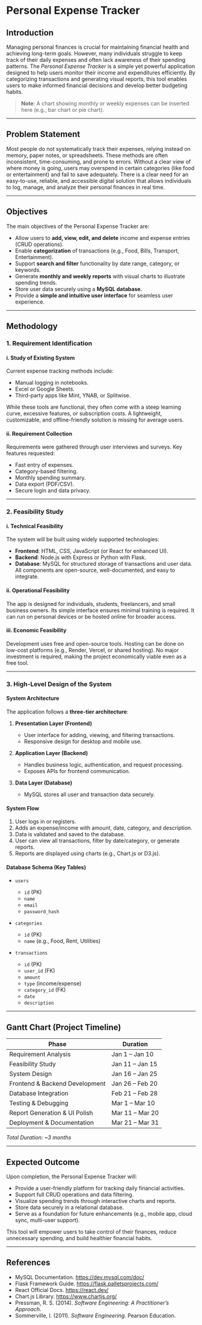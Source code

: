 # Personal Expense Tracker

## Introduction

Managing personal finances is crucial for maintaining financial health and achieving long-term goals. However, many individuals struggle to keep track of their daily expenses and often lack awareness of their spending patterns. The *Personal Expense Tracker* is a simple yet powerful application designed to help users monitor their income and expenditures efficiently. By categorizing transactions and generating visual reports, this tool enables users to make informed financial decisions and develop better budgeting habits.

> **Note**: A chart showing monthly or weekly expenses can be inserted here (e.g., bar chart or pie chart).

---

## Problem Statement

Most people do not systematically track their expenses, relying instead on memory, paper notes, or spreadsheets. These methods are often inconsistent, time-consuming, and prone to errors. Without a clear view of where money is going, users may overspend in certain categories (like food or entertainment) and fail to save adequately. There is a clear need for an easy-to-use, reliable, and accessible digital solution that allows individuals to log, manage, and analyze their personal finances in real time.

---

## Objectives

The main objectives of the Personal Expense Tracker are:

- Allow users to **add, view, edit, and delete** income and expense entries (CRUD operations).
- Enable **categorization** of transactions (e.g., Food, Bills, Transport, Entertainment).
- Support **search and filter** functionality by date range, category, or keywords.
- Generate **monthly and weekly reports** with visual charts to illustrate spending trends.
- Store user data securely using a **MySQL database**.
- Provide a **simple and intuitive user interface** for seamless user experience.

---

## Methodology

### 1. Requirement Identification

#### i. Study of Existing System
Current expense tracking methods include:
- Manual logging in notebooks.
- Excel or Google Sheets.
- Third-party apps like Mint, YNAB, or Splitwise.

While these tools are functional, they often come with a steep learning curve, excessive features, or subscription costs. A lightweight, customizable, and offline-friendly solution is missing for average users.

#### ii. Requirement Collection
Requirements were gathered through user interviews and surveys. Key features requested:
- Fast entry of expenses.
- Category-based filtering.
- Monthly spending summary.
- Data export (PDF/CSV).
- Secure login and data privacy.

---

### 2. Feasibility Study

#### i. Technical Feasibility
The system will be built using widely supported technologies:
- **Frontend**: HTML, CSS, JavaScript (or React for enhanced UI).
- **Backend**: Node.js with Express or Python with Flask.
- **Database**: MySQL for structured storage of transactions and user data.
All components are open-source, well-documented, and easy to integrate.

#### ii. Operational Feasibility
The app is designed for individuals, students, freelancers, and small business owners. Its simple interface ensures minimal training is required. It can run on personal devices or be hosted online for broader access.

#### iii. Economic Feasibility
Development uses free and open-source tools. Hosting can be done on low-cost platforms (e.g., Render, Vercel, or shared hosting). No major investment is required, making the project economically viable even as a free tool.

---

### 3. High-Level Design of the System

#### System Architecture
The application follows a **three-tier architecture**:

1. **Presentation Layer (Frontend)**  
   - User interface for adding, viewing, and filtering transactions.
   - Responsive design for desktop and mobile use.

2. **Application Layer (Backend)**  
   - Handles business logic, authentication, and request processing.
   - Exposes APIs for frontend communication.

3. **Data Layer (Database)**  
   - MySQL stores all user and transaction data securely.

#### System Flow
1. User logs in or registers.
2. Adds an expense/income with amount, date, category, and description.
3. Data is validated and saved to the database.
4. User can view all transactions, filter by date/category, or generate reports.
5. Reports are displayed using charts (e.g., Chart.js or D3.js).

#### Database Schema (Key Tables)

- `users`
  - `id` (PK)
  - `name`
  - `email`
  - `password_hash`

- `categories`
  - `id` (PK)
  - `name` (e.g., Food, Rent, Utilities)

- `transactions`
  - `id` (PK)
  - `user_id` (FK)
  - `amount`
  - `type` (income/expense)
  - `category_id` (FK)
  - `date`
  - `description`

---

## Gantt Chart (Project Timeline)

| Phase                          | Duration         |
|--------------------------------|------------------|
| Requirement Analysis           | Jan 1 – Jan 10   |
| Feasibility Study              | Jan 11 – Jan 15  |
| System Design                  | Jan 16 – Jan 25  |
| Frontend & Backend Development | Jan 26 – Feb 20  |
| Database Integration           | Feb 21 – Feb 28  |
| Testing & Debugging            | Mar 1 – Mar 10   |
| Report Generation & UI Polish  | Mar 11 – Mar 20  |
| Deployment & Documentation     | Mar 21 – Mar 31  |

*Total Duration: ~3 months*

---

## Expected Outcome

Upon completion, the Personal Expense Tracker will:
- Provide a user-friendly platform for tracking daily financial activities.
- Support full CRUD operations and data filtering.
- Visualize spending trends through interactive charts and reports.
- Store data securely in a relational database.
- Serve as a foundation for future enhancements (e.g., mobile app, cloud sync, multi-user support).

This tool will empower users to take control of their finances, reduce unnecessary spending, and build healthier financial habits.

---

## References

- MySQL Documentation. https://dev.mysql.com/doc/
- Flask Framework Guide. https://flask.palletsprojects.com/
- React Official Docs. https://react.dev/
- Chart.js Library. https://www.chartjs.org/
- Pressman, R. S. (2014). *Software Engineering: A Practitioner’s Approach*.
- Sommerville, I. (2011). *Software Engineering*. Pearson Education.

